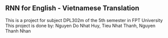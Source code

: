 ## RNN for English - Vietnamese Translation
This is a project for subject DPL302m of the 5th semester in FPT University\
This project is done by: Nguyen Do Nhat Huy, Tieu Nhat Thanh, Nguyen Thanh Nhan
